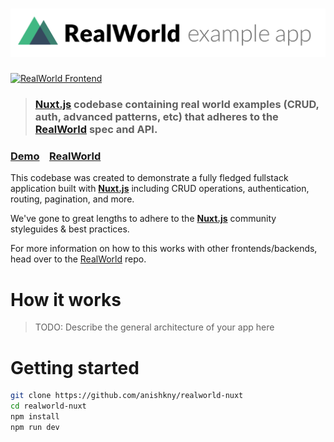 # ![RealWorld Example App](logo.png)

[![RealWorld Frontend](https://img.shields.io/badge/realworld-frontend-%23783578.svg)](http://realworld.io)

> ### [Nuxt.js](https://nuxtjs.org) codebase containing real world examples (CRUD, auth, advanced patterns, etc) that adheres to the [RealWorld](https://github.com/gothinkster/realworld) spec and API.

### [Demo](http://realworld-nuxt.netlify.com)&nbsp;&nbsp;&nbsp;&nbsp;[RealWorld](https://github.com/gothinkster/realworld)

This codebase was created to demonstrate a fully fledged fullstack application built with **[Nuxt.js](https://nuxtjs.org)** including CRUD operations, authentication, routing, pagination, and more.

We've gone to great lengths to adhere to the **[Nuxt.js](https://nuxtjs.org)** community styleguides & best practices.

For more information on how to this works with other frontends/backends, head over to the [RealWorld](https://github.com/gothinkster/realworld) repo.

# How it works

> TODO: Describe the general architecture of your app here

# Getting started

```bash
git clone https://github.com/anishkny/realworld-nuxt
cd realworld-nuxt
npm install
npm run dev
```
